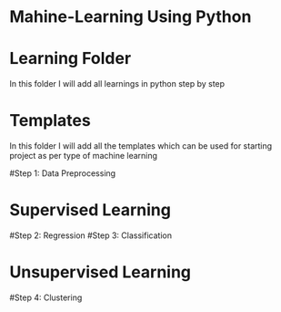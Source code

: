 # Mahine-Learning Using Python 
# Learning Folder
In this folder I will add all learnings in python step by step

# Templates
In this folder I will add all the templates which can be used for starting project as per type of machine learning

#Step 1: Data Preprocessing

# Supervised Learning
#Step 2: Regression
#Step 3: Classification

# Unsupervised Learning
#Step 4: Clustering
